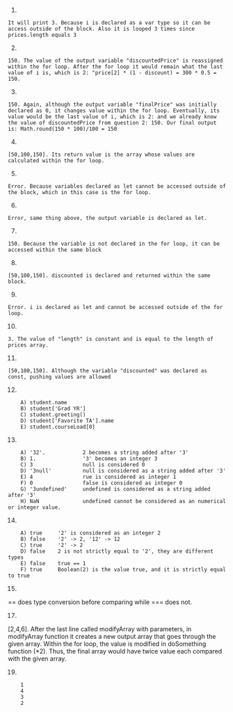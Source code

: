 1. 
```
It will print 3. Because i is declared as a var type so it can be access outside of the block. Also it is looped 3 times since prices.length equals 3
```
2. 
```
150. The value of the output variable "discountedPrice" is reassigned within the for loop. After the for loop it would remain what the last value of i is, which is 2: "price[2] * (1 - discount) = 300 * 0.5 = 150.
```

3. 
```
150. Again, although the output variable "finalPrice" was initially declared as 0, it changes value within the for loop. Eventually, its value would be the last value of i, which is 2: and we already know the value of discountedPrice from question 2: 150. Our final output is: Math.round(150 * 100)/100 = 150
```

4. 
```
[50,100,150]. Its return value is the array whose values are calculated within the for loop.
```

5. 
```
Error. Because variables declared as let cannot be accessed outside of the block, which in this case is the for loop. 
```

6. 
```
Error, same thing above, the output variable is declared as let.
```

7. 
```
150. Because the variable is not declared in the for loop, it can be accessed within the same block
```

8. 
```
[50,100,150]. discounted is declared and returned within the same block.
```


9. 
```
Error. i is declared as let and cannot be accessed outside of the for loop.
```

10. 
```
3. The value of "length" is constant and is equal to the length of prices array.
```

11. 
```
[50,100,150]. Although the variable "discounted" was declared as const, pushing values are allowed
```

12. 
```
    A) student.name
    B) student['Grad YR']
    C) student.greeting()
    D) student['Favorite TA'].name
    E) student.courseLoad[0]
```

13. 
```
    A) '32'.            2 becomes a string added after '3'
    B) 1.               '3' becomes an integer 3 
    C) 3                null is considered 0
    D) '3null'          null is considered as a string added after '3'
    E) 4                rue is considered as integer 1
    F) 0                false is considered as integer 0
    G) '3undefined'     undefined is considered as a string added after '3'
    H) NaN              undefined cannot be considered as an numerical or integer value.
```

14. 
```
    A) true     '2' is considered as an integer 2
    B) false    '2' -> 2, '12' -> 12
    C) true     '2' -> 2
    D) false    2 is not strictly equal to '2', they are different types
    E) false    true == 1
    F) true     Boolean(2) is the value true, and it is strictly equal to true
```

15. 

== does type conversion before comparing while === does not.


17.    

[2,4,6]. After the last line called modifyArray with parameters, in modifyArray function it creates a new output array that goes through the given array. Within the for loop, the value is modified in doSomething function (*2). Thus, the final array would have twice value each compared with the given array.


19. 
```
    1
    4
    3
    2   
```
